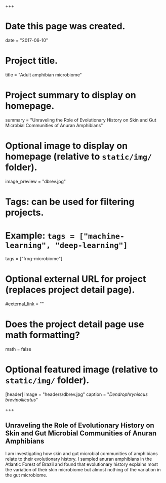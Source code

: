 +++
# Date this page was created.
date = "2017-06-10"

# Project title.
title = "Adult amphibian microbiome"

# Project summary to display on homepage.
summary = "Unraveling the Role of Evolutionary History on Skin and Gut Microbial Communities of Anuran Amphibians"

# Optional image to display on homepage (relative to `static/img/` folder).
image_preview = "dbrev.jpg"

# Tags: can be used for filtering projects.
# Example: `tags = ["machine-learning", "deep-learning"]`
tags = ["frog-microbiome"]

# Optional external URL for project (replaces project detail page).
#external_link = ""

# Does the project detail page use math formatting?
math = false

# Optional featured image (relative to `static/img/` folder).
[header]
image = "headers/dbrev.jpg"
caption = "_Dendrophryniscus brevipollicatus_"

+++

## Unraveling the Role of Evolutionary History on Skin and Gut Microbial Communities of Anuran Amphibians

I am investigating how skin and gut microbial communities of amphibians relate to their evolutionary history. I sampled anuran amphibians in the Atlantic Forest of Brazil and found that evolutionary history explains most the variation of their skin microbiome but almost nothing of the variation in the gut microbiome.